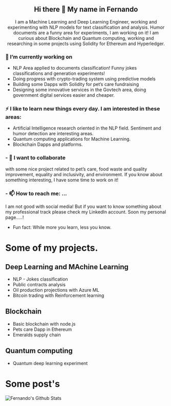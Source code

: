 <h2 align="center"> Hi there 👋 My name in Fernando</h2>

<p align="center"> I am a Machine Learning and Deep Learning Engineer, working and experimenting with NLP models for text classification and analysis. Humor documents are a funny area for experiments, I am working on it! I am curious about Blockchain and Quantum computing, working and researching in some projects using Solidity for Ethereum and Hyperledger. </p>

### 💼 I’m currently working on
- NLP Area applied to documents classification! Funny jokes classifications and generation experiments!
- Doing progress with crypto-trading system using predictive models
- Building some Dapps with Solidity for pet’s care fundraising
- Designing some innovative services in the Govtech area, doing government digital services easier and cheaper.

### ⚡ I like to learn new things every day. I am interested in these areas:
-	Artificial Intelligence research oriented in the NLP field. Sentiment and humor detection are interesting areas.
-	Quantum computing applications for Machine Learning.
-	Blockchain Dapps and platforms.

### - 👯 I want to collaborate 
with some nice project related to pet’s care, food waste and quality improvement, equality and inclusivity, and environment. If you know about something interesting, I have some time to work on it! 

### - 📫 How to reach me: ...
I am not good with social media! But if you want to know something about my professional track please check my LinkedIn account.
Soon my personal page…..!


- Fun fact: While more you learn, less you know. 



# Some of my projects.

## Deep Learning and MAchine Learning
- NLP - Jokes classification
- Public contracts analysis
- Oil production projections with Azure ML 
- Bitcoin trading with Reinforcement learning 

## Blockchain
 - Basic blockchain with node.js
 - Pets care Dapp in Ethereum
 - Emeralds supply chain

##  Quantum computing
 - Quantum deep learning experiment
 
# Some post's




![Fernando's Github Stats](https://github-readme-stats.vercel.app/api?username=fer-bonilla&show_icons=true&theme=radical)

